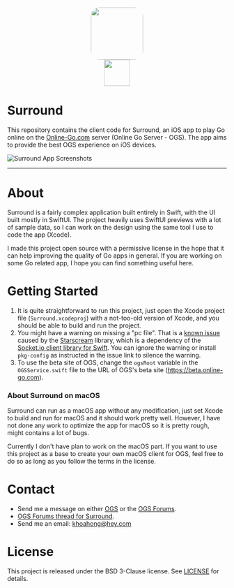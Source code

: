 <h1 align="center">
  <img src="https://files.honganhkhoa.com/surround/appicon.png" width="120" height="120" style="border-radius:20px;"><br />
  <a href="https://apps.apple.com/app/id1535010544"><img src="https://files.honganhkhoa.com/surround/appstore.png" height="60"></a>
</h1>

# Surround

This repository contains the client code for Surround, an iOS app to play Go online on the [Online-Go.com](https://online-go.com) server (Online Go Server - OGS). The app aims to provide the best OGS experience on iOS devices.

![Surround App Screenshots](https://files.honganhkhoa.com/surround/screenshots.png)

---

# About
Surround is a fairly complex application built entirely in Swift, with the UI built mostly in SwiftUI. The project heavily uses SwiftUI previews with a lot of sample data, so I can work on the design using the same tool I use to code the app (Xcode).

I made this project open source with a permissive license in the hope that it can help improving the quality of Go apps in general. If you are working on some Go related app, I hope you can find something useful here.

# Getting Started
1. It is quite straightforward to run this project, just open the Xcode project file (`Surround.xcodeproj`) with a not-too-old version of Xcode, and you should be able to build and run the project.
2. You might have a warning on missing a "pc file". That is a [known issue](https://github.com/daltoniam/Starscream/issues/719) caused by the [Starscream](https://github.com/daltoniam/Starscream) library, which is a dependency of the [Socket.io client library for Swift](https://github.com/socketio/socket.io-client-swift). You can ignore the warning or install `pkg-config` as instructed in the issue link to silence the warning.
3. To use the beta site of OGS, change the `ogsRoot` variable in the `OGSService.swift` file to the URL of OGS's beta site (https://beta.online-go.com).

### About Surround on macOS
Surround can run as a macOS app without any modification, just set Xcode to build and run for macOS and it should work pretty well. However, I have not done any work to optimize the app for macOS so it is pretty rough, might contains a lot of bugs.

Currently I don't have plan to work on the macOS part. If you want to use this project as a base to create your own macOS client for OGS, feel free to do so as long as you follow the terms in the license.

# Contact
- Send me a message on either [OGS](https://online-go.com/player/314459/) or the [OGS Forums](https://forums.online-go.com/u/honganhkhoa/summary).
- [OGS Forums thread for Surround](https://forums.online-go.com/t/surround-ios-client-for-ogs/34437).
- Send me an email: khoahong@hey.com

# License
This project is released under the BSD 3-Clause license. See [LICENSE](LICENSE) for details.
